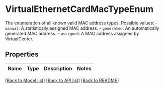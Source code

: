 # VirtualEthernetCardMacTypeEnum

The enumeration of all known valid MAC address types.  Possible values: - `manual`: A statistically assigned MAC address. - `generated`: An automatically generated MAC address. - `assigned`: A MAC address assigned by VirtualCenter. 

## Properties
Name | Type | Description | Notes
------------ | ------------- | ------------- | -------------

[[Back to Model list]](../README.md#documentation-for-models) [[Back to API list]](../README.md#documentation-for-api-endpoints) [[Back to README]](../README.md)


